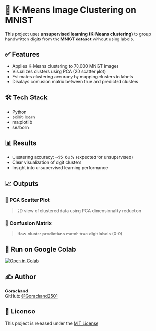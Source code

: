 # 🧠 K-Means Image Clustering on MNIST

This project uses **unsupervised learning (K-Means clustering)** to group handwritten digits from the **MNIST dataset** without using labels.

## ✅ Features

- Applies K-Means clustering to 70,000 MNIST images
- Visualizes clusters using PCA (2D scatter plot)
- Estimates clustering accuracy by mapping clusters to labels
- Displays confusion matrix between true and predicted clusters

## 🛠️ Tech Stack

- Python
- scikit-learn
- matplotlib
- seaborn

## 📊 Results

- Clustering accuracy: ~55-60% (expected for unsupervised)
- Clear visualization of digit clusters
- Insight into unsupervised learning performance

## 📈 Outputs

### 🔹 PCA Scatter Plot

> 2D view of clustered data using PCA dimensionality reduction

### 🔹 Confusion Matrix

> How cluster predictions match true digit labels (0–9)

## 🚀 Run on Google Colab

[![Open in Colab](https://colab.research.google.com/assets/colab-badge.svg)](https://colab.research.google.com/github/Gorachand2501/kmeans-image-clustering-on-mnist/blob/main/K_Means_Image_Clustering_on_MNIST.ipynb)

## ✍️ Author

**Gorachand**  
GitHub: [@Gorachand2501](https://github.com/Gorachand2501)

## 📜 License

This project is released under the [MIT License](LICENSE)
